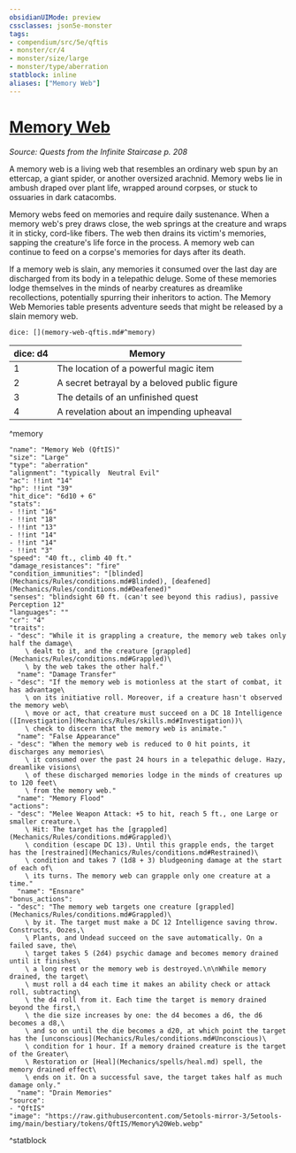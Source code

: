 ```yaml
---
obsidianUIMode: preview
cssclasses: json5e-monster
tags:
- compendium/src/5e/qftis
- monster/cr/4
- monster/size/large
- monster/type/aberration
statblock: inline
aliases: ["Memory Web"]
---
```

# [Memory Web](Mechanics\bestiary\aberration/memory-web-qftis.md)
*Source: Quests from the Infinite Staircase p. 208*  

A memory web is a living web that resembles an ordinary web spun by an ettercap, a giant spider, or another oversized arachnid. Memory webs lie in ambush draped over plant life, wrapped around corpses, or stuck to ossuaries in dark catacombs.

Memory webs feed on memories and require daily sustenance. When a memory web's prey draws close, the web springs at the creature and wraps it in sticky, cord-like fibers. The web then drains its victim's memories, sapping the creature's life force in the process. A memory web can continue to feed on a corpse's memories for days after its death.

If a memory web is slain, any memories it consumed over the last day are discharged from its body in a telepathic deluge. Some of these memories lodge themselves in the minds of nearby creatures as dreamlike recollections, potentially spurring their inheritors to action. The Memory Web Memories table presents adventure seeds that might be released by a slain memory web.

`dice: [](memory-web-qftis.md#^memory)`

| dice: d4 | Memory |
|----------|--------|
| 1 | The location of a powerful magic item |
| 2 | A secret betrayal by a beloved public figure |
| 3 | The details of an unfinished quest |
| 4 | A revelation about an impending upheaval |
^memory

```statblock
"name": "Memory Web (QftIS)"
"size": "Large"
"type": "aberration"
"alignment": "typically  Neutral Evil"
"ac": !!int "14"
"hp": !!int "39"
"hit_dice": "6d10 + 6"
"stats":
- !!int "16"
- !!int "18"
- !!int "13"
- !!int "14"
- !!int "14"
- !!int "3"
"speed": "40 ft., climb 40 ft."
"damage_resistances": "fire"
"condition_immunities": "[blinded](Mechanics/Rules/conditions.md#Blinded), [deafened](Mechanics/Rules/conditions.md#Deafened)"
"senses": "blindsight 60 ft. (can't see beyond this radius), passive Perception 12"
"languages": ""
"cr": "4"
"traits":
- "desc": "While it is grappling a creature, the memory web takes only half the damage\
    \ dealt to it, and the creature [grappled](Mechanics/Rules/conditions.md#Grappled)\
    \ by the web takes the other half."
  "name": "Damage Transfer"
- "desc": "If the memory web is motionless at the start of combat, it has advantage\
    \ on its initiative roll. Moreover, if a creature hasn't observed the memory web\
    \ move or act, that creature must succeed on a DC 18 Intelligence ([Investigation](Mechanics/Rules/skills.md#Investigation))\
    \ check to discern that the memory web is animate."
  "name": "False Appearance"
- "desc": "When the memory web is reduced to 0 hit points, it discharges any memories\
    \ it consumed over the past 24 hours in a telepathic deluge. Hazy, dreamlike visions\
    \ of these discharged memories lodge in the minds of creatures up to 120 feet\
    \ from the memory web."
  "name": "Memory Flood"
"actions":
- "desc": "Melee Weapon Attack: +5 to hit, reach 5 ft., one Large or smaller creature.\
    \ Hit: The target has the [grappled](Mechanics/Rules/conditions.md#Grappled)\
    \ condition (escape DC 13). Until this grapple ends, the target has the [restrained](Mechanics/Rules/conditions.md#Restrained)\
    \ condition and takes 7 (1d8 + 3) bludgeoning damage at the start of each of\
    \ its turns. The memory web can grapple only one creature at a time."
  "name": "Ensnare"
"bonus_actions":
- "desc": "The memory web targets one creature [grappled](Mechanics/Rules/conditions.md#Grappled)\
    \ by it. The target must make a DC 12 Intelligence saving throw. Constructs, Oozes,\
    \ Plants, and Undead succeed on the save automatically. On a failed save, the\
    \ target takes 5 (2d4) psychic damage and becomes memory drained until it finishes\
    \ a long rest or the memory web is destroyed.\n\nWhile memory drained, the target\
    \ must roll a d4 each time it makes an ability check or attack roll, subtracting\
    \ the d4 roll from it. Each time the target is memory drained beyond the first,\
    \ the die size increases by one: the d4 becomes a d6, the d6 becomes a d8,\
    \ and so on until the die becomes a d20, at which point the target has the [unconscious](Mechanics/Rules/conditions.md#Unconscious)\
    \ condition for 1 hour. If a memory drained creature is the target of the Greater\
    \ Restoration or [Heal](Mechanics/spells/heal.md) spell, the memory drained effect\
    \ ends on it. On a successful save, the target takes half as much damage only."
  "name": "Drain Memories"
"source":
- "QftIS"
"image": "https://raw.githubusercontent.com/5etools-mirror-3/5etools-img/main/bestiary/tokens/QftIS/Memory%20Web.webp"
```
^statblock